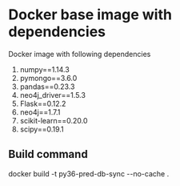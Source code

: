 # Docker base image with dependencies

Docker image with following dependencies

1. numpy==1.14.3
2. pymongo==3.6.0
3. pandas==0.23.3
4. neo4j_driver==1.5.3
5. Flask==0.12.2
6. neo4j==1.7.1
7. scikit-learn==0.20.0
8. scipy==0.19.1

## Build command

  docker build -t py36-pred-db-sync --no-cache .
